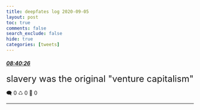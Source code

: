 ```yaml
---
title: deepfates log 2020-09-05
layout: post
toc: true
comments: false
search_exclude: false
hide: true
categories: [tweets]
---
```



#### <a href = "https://twitter.com/deepfates/status/1302255273801904128">*08:40:26*</a>

<font size="5">slavery was the original "venture capitalism"</font>



🗨️ 0 ♺ 0 🤍  0   

---
    
            

